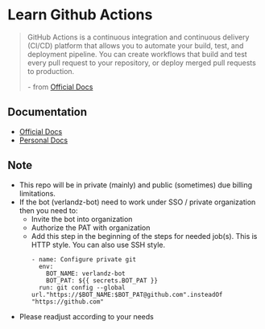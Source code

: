 # Learn Github Actions

> GitHub Actions is a continuous integration and continuous delivery (CI/CD) platform that allows you to automate your build, test, and deployment pipeline. You can create workflows that build and test every pull request to your repository, or deploy merged pull requests to production.
> 
> \- from [Official Docs](https://docs.github.com/en/actions/learn-github-actions/understanding-github-actions)

## Documentation
- [Official Docs](https://docs.github.com/en/actions/learn-github-actions/understanding-github-actions)
- [Personal Docs](TBA)

## Note
- This repo will be in private (mainly) and public (sometimes) due billing limitations. 
- If the bot (verlandz-bot) need to work under SSO / private organization then you need to:
    - Invite the bot into organization
    - Authorize the PAT with organization
    - Add this step in the beginning of the steps for needed job(s).
    This is HTTP style. You can also use SSH style.
        ```
        - name: Configure private git
          env:
            BOT_NAME: verlandz-bot
            BOT_PAT: ${{ secrets.BOT_PAT }}
          run: git config --global url."https://$BOT_NAME:$BOT_PAT@github.com".insteadOf "https://github.com"
        ```
- Please readjust according to your needs
